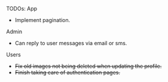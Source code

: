 TODOs:
App
- Implement pagination.

Admin
- Can reply to user messages via email or sms.

Users
- ~~Fix old images not being deleted when updating the profile.~~
- ~~Finish taking care of authentication pages.~~
